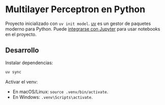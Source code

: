 # Multilayer Perceptron en Python

Proyecto inicializado con `uv init model`.
[uv](https://docs.astral.sh/uv/) es un gestor de paquetes moderno para Python.
Puede [integrarse con Jupyter](https://docs.astral.sh/uv/guides/integration/jupyter/) para usar notebooks en el proyecto.

## Desarrollo

Instalar dependencias:

```bash
uv sync
```

Activar el venv:

- En macOS/Linux: `source .venv/bin/activate`.
- En Windows: `.venv\Scripts\activate`. 
